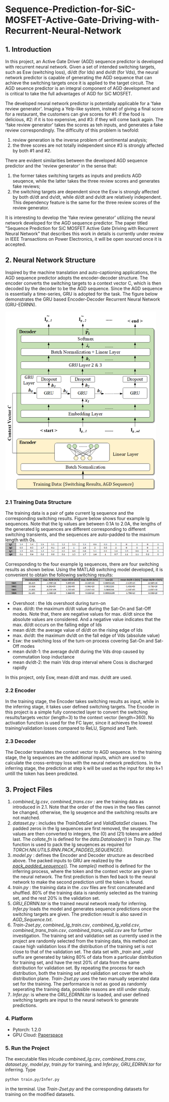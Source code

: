  # Sequence-Prediction-for-SiC-MOSFET-Active-Gate-Driving-with-Recurrent-Neural-Network


## 1. Introduction
In this project, an Active Gate Driver (AGD) sequence predictor is developed with recurrent neural network. Given a set of intended switching targets, such as Esw (switching loss), di/dt (for Ids) and dv/dt (for Vds), the neural network predictor is capable of generating the AGD sequence that can achieve the switching targets once it is applied to the target circuit. The AGD seuence predictor is an integral component of AGD development and is critical to take the full advantages of AGD for SiC MOSFET.

The developed neural network predictor is potentially applicable for a 'fake review generator'. Imaging a Yelp-like system, instead of giving a final score for a restaurant, the customers can give scores for #1: if the food is delicious, #2: if it is too expensive, and #3: if they will come back again. The 'fake review generator' takes the scores as teh inputs, and generates a fake review correspondingly. The difficulty of this problem is twofold:
1. review generation is the inverse problem of sentimental analysis; 
2. the three scores are not totally independent since #3 is strongly affected by both #1 and #2. 

There are evident similarities between the developed AGD sequence predictor and the 'review generator' in the sense that: 
1. the former takes switching targets as inputs and predicts AGD seuqence, while the latter takes the three review scores and generates fake reviews; 
2. the switching targets are dependent since the Esw is strongly affected by both di/dt and dv/dt, while di/dt and dv/dt are relatively independent. This dependency feature is the same for the three review scores of the review generator.

It is interesting to develop the 'fake review generator' utilizing the neural network developed for the AGD sequence predictor. The paper titled "Sequence Prediction for SiC MOSFET Active Gate Driving with Recurrent Neural Network" that describes this work in details is currently under review in IEEE Transactions on Power Electronics, it will be open sourced once it is accepted.

## 2. Neural Network Structure
Inspired by the machine translation and auto-captioning applications, the AGD sequence predictor adopts the encoder-decoder structure. The encoder converts the switching targets to a context vector C, which is then decoded by the decoder to be the AGD sequence. Since the AGD sequence is essentially a time-series, GRU is adopted for the task. The figure below demonstrates the GRU based Encoder-Decoder Recurrent Neural Network (GRU-EDRNN).

![Image1](/figures/ED_RNN.png)

### 2.1 Training Data Structure
The training data is a pair of gate current Ig sequence and the corresponding switching results. Figure below shows four example Ig sequences. Note that the Ig values are between 0.1A to 2.0A, the lengths of the generated Ig sequences are different corresponding to different switching transients, and the sequences are auto-padded to the maximum length with 0s.
![Image1](/figures/data_Ig.png)

Corresponding to the four example Ig sequences, there are four switching results as shown below. Using the MATLAB switching model developed, it is convenient to obtain the following switching results:
![Image1](/figures/data_SW.png)

- Overshoot : the Ids overshoot during turn-on
- max. di/dt: the maximum di/dt value during the Sat-On and Sat-Off modes. Note that, there are negative values for max. di/dt since the absolute values are considered. And a negative value indicates that the max. di/dt occurs on the falling edge of Ids
- mean di/dt: the average value of di/dt on the rising edge of Ids
- max. dv/dt: the maximum dv/dt on the fall edge of Vds (absolute value)
- Esw: the switching loss of the turn-on process covering Sat-On and Sat-Off modes
- mean dv/dt-1: the average dv/dt during the Vds drop caused by commutation loop inductance
- mean dv/dt-2: the main Vds drop interval where Coss is discharged rapidly


In this project, only Esw, mean di/dt and max. dv/dt are used.

### 2.2 Encoder
In the training stage, the Encoder takes switching results as input, while in the inferring stage, it takes user defined switching targets. The Encoder in this project is a simple fully connected layer to convert the switching results/targets vector (length=3) to the context vector (length=360). No activation function is used for the FC layer, since it achieves the lowest training/validation losses compared to ReLU, Sigmoid and Tanh.

### 2.3 Decoder
The Decoder translates the context vector to AGD sequence. In the training stage, the Ig sequences are the additional inputs, which are used to calculate the cross-entropy loss with the neural network predictions. In the inferring stage, the prediction at step k will be used as the input for step k+1 untill the <end> token has been predicted.
 
 ## 3. Project Files
 1. *combined_Ig.csv*, *combined_trans.csv* : are the training data as introduced in 2.1. Note that the order of the rows in the two files cannot be changed, otherwise, the Ig seuqence and the switching results are not matched.
 2. *dataset.py* : includes the *TrainDataSet* and *ValidDataSet* classes. The padded zeros in the Ig sequences are first removed, the seuqence values are then converted to integers, the <start> (0) and <end> (21) tokens are added last. The *collate_fn* is defined for the *data.Dataloader()* in *Train.py*. The function is used to pack the Ig seuqences as required for *TORCH.NN.UTILS.RNN.PACK_PADDED_SEQUENCE()*.
 3. *model.py* : defines the Encoder and Decoder structure as described above. The packed inputs to GRU are realized by the [*pack_padded_sequence()*](https://stackoverflow.com/questions/51030782/why-do-we-pack-the-sequences-in-pytorch). The *sample()* method is defined for the inferring process, where the <start> token and the context vector are given to the neural network. The first prediction is then fed back to the neural network to make the second prediction until the <end> token is found.
 4. *train.py* : the training data in the .csv files are first concatenated and shuffled. 80% of the training data is randomly selected as the training set, and the rest 20% is the validation set. 
 5. *GRU_EDRNN.tar* is the trained neural network ready for inferring. *Infer.py* loads the model and generates sequence predictions once the switching targets are given. The prediction result is also saved in *AGD_Sequence.txt*.
 6. *Train-2set.py*, *combined_Ig_train.csv*, *combined_Ig_valid.csv*, *combined_trans_train.csv*, *combined_trans_valid.csv* are for further investigation. The training set and validation set as currently used in the project are randomly selected from the training data, this method can cause high validation loss if the distribution of the training set is not close to that of the validation set. The data set with *_train* and *_valid* suffix are generated by taking 80% of data from a particular distribution for training set, and have the rest 20% of data from the same distribution for validation set. By repeating the process for each distribution, both the training set and validation set cover the whole distribution plane. *Train-2set.py* uses the two manually seperated data set for the training. The performance is not as good as randomly seperating the training data, possible reasons are still under study.
 7. *Infer.py*: is where the *GRU_EDRNN.tar* is loaded, and user defined switching targets are input to the neural network to generate predictions.

### 4. Platform
- Pytorch: 1.2.0
- GPU Cloud: [Paperspace](https://www.paperspace.com/)

### 5. Run the Project
The executable files inlcude *combined_Ig.csv*, *combined_trans.csv*, *dataset.py*, *model.py*, *train.py* for training, and *Infer.py*, *GRU_EDRNN.tar* for inferring. Type 
```
python train.py/Infer.py
```
in the terminal. Use *Train-2set.py* and the corresponding datasets for training on the modified datasets.
